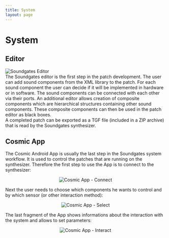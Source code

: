 ```yaml
---
title: System
layout: page
---
```

# System
## Editor
![Soundgates Editor](http://pc2.github.io/pg-soundgates/assets/images/system_editor.png)  
The Soundgates editor is the first step in the patch development. The user can add sound components from the XML library to the patch. For each sound component the user can decide if it will be implemented in hardware or in software. The sound components can be connected with each other via their ports. An additional editor allows creation of composite components which are hierarchical structures containing other sound components. These composite components can then be used in the patch editor as black boxes.  
A completed patch can be exported as a TGF file (included in a ZIP archive) that is read by the Soundgates synthesizer.

## Cosmic App

The Cosmic Android App is usually the last step in the Soundgates system workflow.
It is used to control the patches that are running on the synthesizer.
Therefore the first step to use the App is to connect to the synthesizer:  
<div align="center">
<img alt="Cosmic App - Connect" src="http://pc2.github.io/pg-soundgates/assets/images/android_connect_fragment.png" />
</div>  
<p>Next the user needs to choose which components he wants to control and by which sensor (or other interaction method):</p>  
<div align="center"> 
<img alt="Cosmic App - Select" src="http://pc2.github.io/pg-soundgates/assets/images/android_select_fragment.png" />
</div>  
<p>The last fragment of the App shows informations about the interaction with the system and allows to set parameters:</p>  
<div align="center">
<img alt="Cosmic App - Interact" src="http://pc2.github.io/pg-soundgates/assets/images/android_interaction_fragment.png" />
</div>
